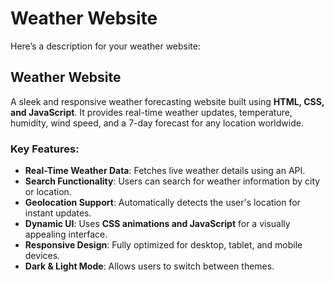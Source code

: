 # Weather Website

Here’s a description for your weather website:  

## Weather Website
A sleek and responsive weather forecasting website built using **HTML, CSS, and JavaScript**. It provides real-time weather updates, temperature, humidity, wind speed, and a 7-day forecast for any location worldwide.  

### Key Features:
- **Real-Time Weather Data**: Fetches live weather details using an API.  
- **Search Functionality**: Users can search for weather information by city or location.  
- **Geolocation Support**: Automatically detects the user's location for instant updates.  
- **Dynamic UI**: Uses **CSS animations and JavaScript** for a visually appealing interface.  
- **Responsive Design**: Fully optimized for desktop, tablet, and mobile devices.  
- **Dark & Light Mode**: Allows users to switch between themes.  
